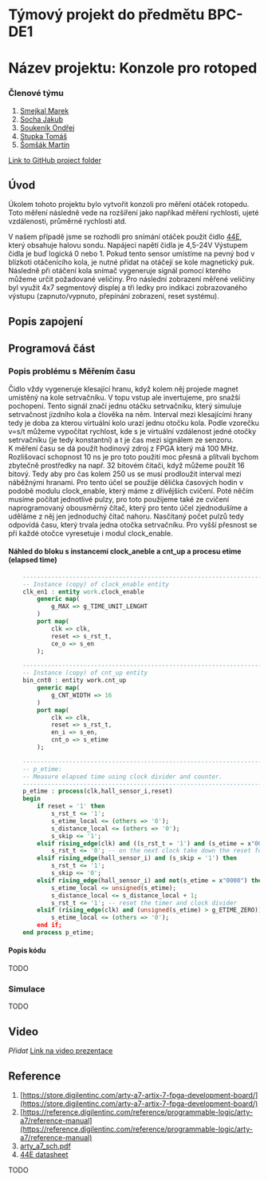 # Týmový projekt do předmětu BPC-DE1 
# Název projektu: Konzole pro rotoped 

### Členové týmu

1. [Smejkal Marek](https://github.com/xsmejk30/Digital-electronics-1)
2. [Socha Jakub](https://github.com/xsocha00/Digital-electronics-1)
3. [Soukeník Ondřej](https://github.com/ondrasouk/Digital-electronics-1)
4. [Stupka Tomáš](https://github.com/ondrasouk/Digital-electronics-1)
5. [Šomšák Martin ](https://github.com/MartinSomsak00/DE1)

[Link to GitHub project folder](https://github.com/ondrasouk/Digital-Electronics-1-project)

## Úvod

Úkolem tohoto projektu bylo vytvořit konzoli pro měření otáček rotopedu. Toto měření následně vede na rozšíření jako napříkad měření rychlosti, ujeté vzdálenosti, průměrné rychlosti atd. 

V našem případě jsme se rozhodli pro snímání otáček použít čidlo [44E](https://dratek.cz/arduino/7735-halluv-senzor-44e.html?gclid=CjwKCAjwj6SEBhAOEiwAvFRuKIS_8uQ_ZEzr9x-yYRR3fPEQ0RS04KZdMaqaGm8xElUVrgnHnGZ3SxoCdZ4QAvD_BwE), který obsahuje halovu sondu. Napájecí napětí čidla je 4,5-24V Výstupem čidla je buď logická 0 nebo 1. Pokud tento sensor umístíme na pevný bod v blízkoti otáčenícího kola, je nutné přidat na otáčejí se kole magnetický puk. Následně při otáčení kola snímač vygeneruje signál pomocí kterého můžeme určit požadované veličiny. 
Pro následní zobrazení měřené veličiny byl využit 4x7 segmentový displej a tři ledky pro indikaci zobrazovaného výstupu (zapnuto/vypnuto, přepínání zobrazení, reset systému).

## Popis zapojení 


## Programová část
### Popis problému s Měřením času
Čidlo vždy vygeneruje klesající hranu, když kolem něj projede magnet umístěný na kole setrvačníku. V topu vstup ale invertujeme, pro snažší pochopení. Tento signál značí jednu otáčku setrvačníku, který simuluje setrvačnost jízdního kola a člověka na něm. Interval mezi klesajícími hrany tedy je doba za kterou virtuální kolo urazí jednu otočku kola. Podle vzorečku v=s/t můžeme vypočítat rychlost, kde s je virtuální vzdálenost jedné otočky setrvačníku (je tedy konstantní) a t je čas mezi signálem ze senzoru.  
K měření času se dá použít hodinový zdroj z FPGA který má 100&nbsp;MHz. Rozlišovací schopnost 10&nbsp;ns je pro toto použití moc přesná a plítvali bychom zbytečně prostředky na např. 32 bitovém čitači, když můžeme použít 16 bitový. Tedy aby pro čas kolem 250&nbsp;us se musí prodloužit interval mezi náběžnými hranami. Pro tento účel se použije dělička časových hodin v podobě modulu clock_enable, který máme z dřívějších cvičení. Poté něčím musíme počítat jednotlivé pulzy, pro toto použijeme také ze cvičení naprogramovaný obousměrný čítač, který pro tento účel zjednodušíme a uděláme z něj jen jednoduchý čítač nahoru. Nasčítaný počet pulzů tedy odpovídá času, který trvala jedna otočka setrvačníku. Pro vyšší přesnost se při každé otočce vyresetuje i modul clock_enable.
#### Náhled do bloku s instancemi clock_aneble a cnt_up a procesu etime (elapsed time)
```vhdl
    --------------------------------------------------------------------
    -- Instance (copy) of clock_enable entity
    clk_en1 : entity work.clock_enable
        generic map(
            g_MAX => g_TIME_UNIT_LENGHT
        )
        port map(
            clk => clk,
            reset => s_rst_t,
            ce_o => s_en
        );

    --------------------------------------------------------------------
    -- Instance (copy) of cnt_up entity
    bin_cnt0 : entity work.cnt_up
        generic map(
            g_CNT_WIDTH => 16
        )
        port map(
            clk => clk,
            reset => s_rst_t,
            en_i => s_en,
            cnt_o => s_etime
        );

    --------------------------------------------------------------------
    -- p_etime:
    -- Measure elapsed time using clock divider and counter.
    --------------------------------------------------------------------
    p_etime : process(clk,hall_sensor_i,reset)
    begin
        if reset = '1' then
            s_rst_t <= '1';
            s_etime_local <= (others => '0');
            s_distance_local <= (others => '0');
            s_skip <= '1';
        elsif rising_edge(clk) and ((s_rst_t = '1') and (s_etime = x"0000")) then
            s_rst_t <= '0'; -- on the next clock take down the reset for timer
        elsif rising_edge(hall_sensor_i) and (s_skip = '1') then
            s_rst_t <= '1';
            s_skip <= '0';
        elsif rising_edge(hall_sensor_i) and not(s_etime = x"0000") then
            s_etime_local <= unsigned(s_etime);
            s_distance_local <= s_distance_local + 1;
            s_rst_t <= '1'; -- reset the timer and clock divider
        elsif (rising_edge(clk) and (unsigned(s_etime) > g_ETIME_ZERO)) then
            s_etime_local <= (others => '0');
        end if;
    end process p_etime;
```
#### Popis kódu
TODO

### Simulace 

TODO


## Video
*Přidat*
[Link na video prezentace]()


## Reference

   1. [https://store.digilentinc.com/arty-a7-artix-7-fpga-development-board/](https://store.digilentinc.com/arty-a7-artix-7-fpga-development-board/)
   2. [https://reference.digilentinc.com/reference/programmable-logic/arty-a7/reference-manual](https://reference.digilentinc.com/reference/programmable-logic/arty-a7/reference-manual)
   3. [arty_a7_sch.pdf](Docs/arty_a7_sch.pdf)
   4. [44E datasheet](https://dratek.cz/docs/produkty/0/908/a3144eu.pdf)
   
TODO

